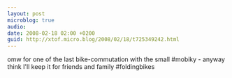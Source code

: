 ```yaml
---
layout: post
microblog: true
audio: 
date: 2008-02-18 02:00 +0200
guid: http://xtof.micro.blog/2008/02/18/t725349242.html
---
```

omw for one of the last bike-commutation with the small #mobiky - anyway think I'll keep it for friends and family #foldingbikes
